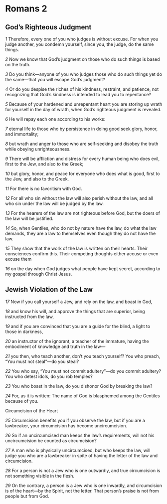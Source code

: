 # Romans 2

## God’s Righteous Judgment

*1* Therefore, every one of you who judges is without excuse. For when you judge another, you condemn yourself, since you, the judge, do the same things. 

*2* Now we know that God’s judgment on those who do such things is based on the truth. 

*3* Do you think—anyone of you who judges those who do such things yet do the same—that you will escape God’s judgment? 

*4* Or do you despise the riches of his kindness, restraint, and patience, not recognizing that God’s kindness is intended to lead you to repentance? 

*5* Because of your hardened and unrepentant heart you are storing up wrath for yourself in the day of wrath, when God’s righteous judgment is revealed. 

*6* He will repay each one according to his works:

*7* eternal life to those who by persistence in doing good seek glory, honor, and immortality; 

*8* but wrath and anger to those who are self-seeking and disobey the truth while obeying unrighteousness. 

*9* There will be affliction and distress for every human being who does evil, first to the Jew, and also to the Greek; 

*10* but glory, honor, and peace for everyone who does what is good, first to the Jew, and also to the Greek. 

*11* For there is no favoritism with God.

*12* For all who sin without the law will also perish without the law, and all who sin under the law will be judged by the law. 

*13* For the hearers of the law are not righteous before God, but the doers of the law will be justified.

*14* So, when Gentiles, who do not by nature have the law, do what the law demands, they are a law to themselves even though they do not have the law. 

*15* They show that the work of the law is written on their hearts. Their consciences confirm this. Their competing thoughts either accuse or even excuse them

*16* on the day when God judges what people have kept secret, according to my gospel through Christ Jesus.

## Jewish Violation of the Law

*17* Now if you call yourself a Jew, and rely on the law, and boast in God, 

*18* and know his will, and approve the things that are superior, being instructed from the law, 

*19* and if you are convinced that you are a guide for the blind, a light to those in darkness, 

*20* an instructor of the ignorant, a teacher of the immature, having the embodiment of knowledge and truth in the law— 

*21* you then, who teach another, don’t you teach yourself? You who preach, “You must not steal”—do you steal? 

*22* You who say, “You must not commit adultery”—do you commit adultery? You who detest idols, do you rob temples? 

*23* You who boast in the law, do you dishonor God by breaking the law?

*24* For, as it is written: The name of God is blasphemed among the Gentiles because of you.

Circumcision of the Heart


*25* Circumcision benefits you if you observe the law, but if you are a lawbreaker, your circumcision has become uncircumcision. 

*26* So if an uncircumcised man keeps the law’s requirements, will not his uncircumcision be counted as circumcision? 

*27* A man who is physically uncircumcised, but who keeps the law, will judge you who are a lawbreaker in spite of having the letter of the law and circumcision. 

*28* For a person is not a Jew who is one outwardly, and true circumcision is not something visible in the flesh. 

*29* On the contrary, a person is a Jew who is one inwardly, and circumcision is of the heart—by the Spirit, not the letter. That person’s praise is not from people but from God.